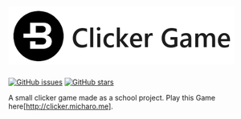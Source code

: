 # ![Bytecoin Clicker Banner](https://github.com/Michar0/bytecoinclicker/blob/master/images/readme-banner.png)

[![GitHub issues](https://img.shields.io/github/issues/Michar0/bytecoinclicker.svg?style=flat-square)](https://github.com/Michar0/bytecoinclicker/issues) [![GitHub stars](https://img.shields.io/github/stars/Michar0/bytecoinclicker.svg?style=flat-square)](https://github.com/Michar0/bytecoinclicker/stargazers)

A small clicker game made as a school project.
Play this Game here[http://clicker.micharo.me].